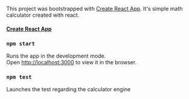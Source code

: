 This project was bootstrapped with [Create React App](https://github.com/facebook/create-react-app).
It's simple math calculator created with react.
#### [Create React App](https://app.netlify.com/sites/bartekw2213-react-calculator/deploys/5efef30eb376c88ce5350c1b)


### `npm start`

Runs the app in the development mode.<br />
Open [http://localhost:3000](http://localhost:3000) to view it in the browser.

### `npm test`

Launches the test regarding the calculator engine




